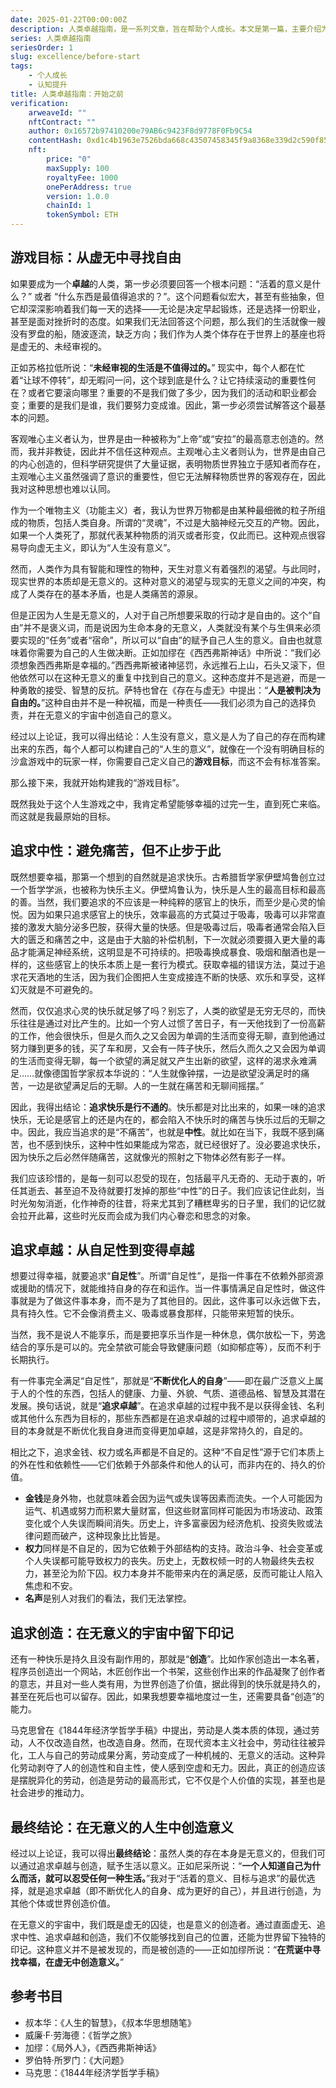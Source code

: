 ```yaml
---
date: 2025-01-22T00:00:00Z
description: 人类卓越指南，是一系列文章，旨在帮助个人成长。本文是第一篇，主要介绍为什么要写这个系列，以及尝试解答一下人生中最基本的一些问题。
series: 人类卓越指南
seriesOrder: 1
slug: excellence/before-start
tags:
    - 个人成长
    - 认知提升
title: 人类卓越指南：开始之前
verification:
    arweaveId: ""
    nftContract: ""
    author: 0x16572b97410200e79AB6c9423F8d9778F0Fb9C54
    contentHash: 0xd1c4b1963e7526bda668c43507458345f9a8368e339d2c590f85de03554514691.0.0
    nft:
        price: "0"
        maxSupply: 100
        royaltyFee: 1000
        onePerAddress: true
        version: 1.0.0
        chainId: 1
        tokenSymbol: ETH
---
```


## 游戏目标：从虚无中寻找自由

如果要成为一个**卓越**的人类，第一步必须要回答一个根本问题：“活着的意义是什么？” 或者 “什么东西是最值得追求的？”。这个问题看似宏大，甚至有些抽象，但它却深深影响着我们每一天的选择——无论是决定早起锻炼，还是选择一份职业，甚至是面对挫折时的态度。如果我们无法回答这个问题，那么我们的生活就像一艘没有罗盘的船，随波逐流，缺乏方向；我们作为人类个体存在于世界上的基座也将是虚无的、未经审视的。

正如苏格拉低所说：“**未经审视的生活是不值得过的。**” 现实中，每个人都在忙着“让球不停转”，却无暇问一问，这个球到底是什么？让它持续滚动的重要性何在？或者它要滚向哪里？重要的不是我们做了多少，因为我们的活动和职业都会变；重要的是我们是谁，我们要努力变成谁。因此，第一步必须尝试解答这个最基本的问题。

客观唯心主义者认为，世界是由一种被称为“上帝”或“安拉”的最高意志创造的。然而，我并非教徒，因此并不信任这种观点。主观唯心主义者则认为，世界是由自己的内心创造的，但科学研究提供了大量证据，表明物质世界独立于感知者而存在，主观唯心主义虽然强调了意识的重要性，但它无法解释物质世界的客观存在，因此我对这种思想也难以认同。

作为一个唯物主义（功能主义）者，我认为世界万物都是由某种最细微的粒子所组成的物质，包括人类自身。所谓的“灵魂”，不过是大脑神经元交互的产物。因此，如果一个人类死了，那就代表某种物质的消灭或者形变，仅此而已。这种观点很容易导向虚无主义，即认为“人生没有意义”。

然而，人类作为具有智能和理性的物种，天生对意义有着强烈的渴望。与此同时，现实世界的本质却是无意义的。这种对意义的渴望与现实的无意义之间的冲突，构成了人类存在的基本矛盾，也是人类痛苦的源泉。

但是正因为人生是无意义的，人对于自己所想要采取的行动才是自由的。这个“自由”并不是褒义词，而是说因为生命本身的无意义，人类就没有某个与生俱来必须要实现的“任务”或者“宿命”，所以可以“自由”的赋予自己人生的意义。自由也就意味着你需要为自己的人生做决断。正如加缪在《西西弗斯神话》中所说：“我们必须想象西西弗斯是幸福的。”西西弗斯被诸神惩罚，永远推石上山，石头又滚下，但他依然可以在这种无意义的重复中找到自己的意义。这种态度并不是逃避，而是一种勇敢的接受、智慧的反抗。萨特也曾在《存在与虚无》中提出：“**人是被判决为自由的。**”这种自由并不是一种祝福，而是一种责任——我们必须为自己的选择负责，并在无意义的宇宙中创造自己的意义。

经过以上论证，我可以得出结论：人生没有意义，意义是人为了自己的存在而构建出来的东西，每个人都可以构建自己的“人生的意义”，就像在一个没有明确目标的沙盒游戏中的玩家一样，你需要自己定义自己的**游戏目标**，而这不会有标准答案。

那么接下来，我就开始构建我的“游戏目标”。

既然我处于这个人生游戏之中，我肯定希望能够幸福的过完一生，直到死亡来临。而这就是我最原始的目标。

## 追求中性：避免痛苦，但不止步于此

既然想要幸福，那第一个想到的自然就是追求快乐。古希腊哲学家伊壁鸠鲁创立过一个哲学学派，也被称为快乐主义。伊壁鸠鲁认为，快乐是人生的最高目标和最高的善。当然，我们要追求的不应该是一种纯粹的感官上的快乐，而至少是心灵的愉悦。因为如果只追求感官上的快乐，效率最高的方式莫过于吸毒，吸毒可以非常直接的激发大脑分泌多巴胺，获得大量的快感。但是吸毒过后，吸毒者通常会陷入巨大的匮乏和痛苦之中，这是由于大脑的补偿机制，下一次就必须要摄入更大量的毒品才能满足神经系统，这明显是不可持续的。把吸毒换成暴食、吸烟和酗酒也是一样的，这些感官上的快乐本质上是一套行为模式。获取幸福的错误方法，莫过于追求花天酒地的生活，因为我们企图把人生变成接连不断的快感、欢乐和享受，这样幻灭就是不可避免的。

然而，仅仅追求心灵的快乐就足够了吗？别忘了，人类的欲望是无穷无尽的，而快乐往往是通过对比产生的。比如一个穷人过惯了苦日子，有一天他找到了一份高薪的工作，他会很快乐，但是久而久之又会因为单调的生活而变得无聊，直到他通过努力赚到更多的钱，买了车和房，又会有一阵子快乐，然后久而久之又会因为单调的生活而变得无聊，每一个欲望的满足就又产生出新的欲望，这样的渴求永难满足……就像德国哲学家叔本华说的：“人生就像钟摆，一边是欲望没满足时的痛苦，一边是欲望满足后的无聊。人的一生就在痛苦和无聊间摇摆。”

因此，我得出结论：**追求快乐是行不通的**。快乐都是对比出来的，如果一味的追求快乐，无论是感官上的还是内在的，都会陷入不快乐时的痛苦与快乐过后的无聊之中。因此，我应当追求的是“不痛苦”，也就是**中性**。就比如在当下，我既不感到痛苦，也不感到快乐，这种中性如果能成为常态，就已经很好了。没必要追求快乐，因为快乐之后必然伴随痛苦，这就像光的照射之下物体必然有影子一样。

我们应该珍惜的，是每一刻可以忍受的现在，包括最平凡无奇的、无动于衷的，听任其逝去、甚至迫不及待就要打发掉的那些“中性”的日子。我们应该记住此刻，当时光匆匆消逝，化作神奇的往昔，将来尤其到了糟糕卑劣的日子里，我们的记忆就会拉开此幕，这些时光反而会成为我们内心眷恋和思念的对象。

## 追求卓越：从自足性到变得卓越

想要过得幸福，就要追求“**自足性**”。所谓“自足性”，是指一件事在不依赖外部资源或援助的情况下，就能维持自身的存在和运作。当一件事情满足自足性时，做这件事就是为了做这件事本身，而不是为了其他目的。因此，这件事可以永远做下去，具有持久性。它不会像消费主义、吸毒或暴食那样，只能带来短暂的快乐。

当然，我不是说人不能享乐，而是要把享乐当作是一种休息，偶尔放松一下，劳逸结合的享乐是可以的。完全禁欲可能会导致健康问题（如抑郁症等），反而不利于长期执行。

有一件事完全满足“自足性”，那就是“**不断优化人的自身**”——即在最广泛意义上属于人的个性的东西，包括人的健康、力量、外貌、气质、道德品格、智慧及其潜在发展。换句话说，就是“**追求卓越**”。在追求卓越的过程中我不是以获得金钱、名利或其他什么东西为目标的，那些东西都是在追求卓越的过程中顺带的，追求卓越的目的本身就是不断优化我自身进而变得更加卓越，这是非常持久的，自足的。

相比之下，追求金钱、权力或名声都是不自足的。这种“不自足性”源于它们本质上的外在性和依赖性——它们依赖于外部条件和他人的认可，而非内在的、持久的价值。

- **金钱**是身外物，也就意味着会因为运气或失误等因素而流失。一个人可能因为运气、机遇或努力而积累大量财富，但这些财富同样可能因为市场波动、政策变化或个人失误而瞬间消失。历史上，许多富豪因为经济危机、投资失败或法律问题而破产，这种现象比比皆是。
- **权力**同样是不自足的，因为它依赖于外部结构的支持。政治斗争、社会变革或个人失误都可能导致权力的丧失。历史上，无数权倾一时的人物最终失去权力，甚至沦为阶下囚。权力本身并不能带来内在的满足感，反而可能让人陷入焦虑和不安。
- **名声**是别人对我们的看法，我们无法掌控。

## 追求创造：在无意义的宇宙中留下印记

还有一种快乐是持久且没有副作用的，那就是“**创造**”。比如作家创造出一本名著，程序员创造出一个网站，木匠创作出一个书架，这些创作出来的作品凝聚了创作者的意志，并且对一些人类有用，为世界创造了价值，据此得到的快乐就是持久的，甚至在死后也可以留存。因此，如果我想要幸福地度过一生，还需要具备“创造”的能力。

马克思曾在《1844年经济学哲学手稿》中提出，劳动是人类本质的体现，通过劳动，人不仅改造自然，也改造自身。然而，在现代资本主义社会中，劳动往往被异化，工人与自己的劳动成果分离，劳动变成了一种机械的、无意义的活动。这种异化劳动剥夺了人的创造性和自主性，使人感到空虚和无力。因此，真正的创造应该是摆脱异化的劳动，创造是劳动的最高形式，它不仅是个人价值的实现，甚至也是社会进步的推动力。

## 最终结论：在无意义的人生中创造意义

经过以上论证，我可以得出**最终结论**：虽然人类的存在本身是无意义的，但我们可以通过追求卓越与创造，赋予生活以意义。正如尼采所说：“**一个人知道自己为什么而活，就可以忍受任何一种生活。**”我对于“活着的意义、目标与追求”的最优选择，就是追求卓越（即不断优化人的自身、成为更好的自己），并且进行创造，为其他个体或世界创造价值。

在无意义的宇宙中，我们既是虚无的囚徒，也是意义的创造者。通过直面虚无、追求中性、追求卓越和创造，我们不仅能够找到自己的位置，还能为世界留下独特的印记。这种意义并不是被发现的，而是被创造的——正如加缪所说：“**在荒诞中寻找幸福，在虚无中创造意义。**”

## 参考书目

- 叔本华：《人生的智慧》，《叔本华思想随笔》
- 威廉·F·劳海德：《哲学之旅》
- 加缪：《局外人》，《西西弗斯神话》
- 罗伯特·所罗门：《大问题》
- 马克思：《1844年经济学哲学手稿》